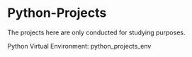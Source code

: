 # Python-Projects
The projects here are only conducted for studying purposes.

Python Virtual Environment: python_projects_env
